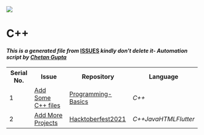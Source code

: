 <!DOCTYPE html>
<html><head><title>Hacktoberfest 2021 Issues</title><link href="../../.meta/style.css" rel="stylesheet"></head><body><img src="https://github.com/ch8n/Hacktoberfest2021/blob/main/assets/logo.png?raw=true" class="center"><h1>C++</h1><h4><em>This is a generated file from </em><a href="../../ISSUES.md">ISSUES</a><em> kindly don't delete it</em><em>- Automation script by <a href="https://chetangupta.net/about" target="_blank">Chetan Gupta</a></em></h4><table><tr><th>Serial No.</th><th>Issue</th><th>Repository</th><th>Language</th></tr><tr><td>1</td><td><a href="https://github.com/Astrodevil/Programming-Basics/issues/4" target="_blank">Add Some C++ files</a></td><td><a href="https://github.com/Astrodevil/Programming-Basics" target="_blank">Programming-Basics </a></td><td><em>C++</em></td></tr><tr><td>2</td><td><a href="https://github.com/prathamesh-borse/Hacktoberfest_2021/issues/1" target="_blank">Add More Projects</a></td><td><a href="https://github.com/prathamesh-borse/Hacktoberfest_2021/" target="_blank">Hacktoberfest2021</a></td><td><em>C++</em><em>Java</em><em>HTML</em><em>Flutter</em></td></tr></table></body></html>